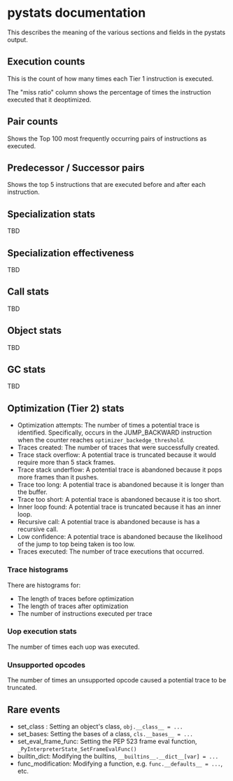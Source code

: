 # pystats documentation

This describes the meaning of the various sections and fields in the pystats output.

## Execution counts

This is the count of how many times each Tier 1 instruction is executed.

The "miss ratio" column shows the percentage of times the instruction executed that it deoptimized.

## Pair counts

Shows the Top 100 most frequently occurring pairs of instructions as executed.

## Predecessor / Successor pairs

Shows the top 5 instructions that are executed before and after each instruction.

## Specialization stats

TBD

## Specialization effectiveness

TBD

## Call stats

TBD

## Object stats

TBD

## GC stats

TBD

## Optimization (Tier 2) stats

- Optimization attempts: The number of times a potential trace is identified.
  Specifically, occurs in the JUMP_BACKWARD instruction when the counter reaches
  `optimizer_backedge_threshold`.
- Traces created: The number of traces that were successfully created.
- Trace stack overflow: A potential trace is truncated because it would require
  more than 5 stack frames.
- Trace stack underflow: A potential trace is abandoned because it pops more
  frames than it pushes.
- Trace too long: A potential trace is abandoned because it is longer than the buffer.
- Trace too short: A potential trace is abandoned because it is too short.
- Inner loop found: A potential trace is truncated because it has an inner loop.
- Recursive call: A potential trace is abandoned because is has a recursive
  call.
- Low confidence: A potential trace is abandoned because the likelihood of the
  jump to top being taken is too low.
- Traces executed: The number of trace executions that occurred.

### Trace histograms

There are histograms for:

- The length of traces before optimization
- The length of traces after optimization
- The number of instructions executed per trace

### Uop execution stats

The number of times each uop was executed.

### Unsupported opcodes

The number of times an unsupported opcode caused a potential trace to be truncated.

## Rare events

- set_class : Setting an object's class, `obj.__class__ = ...`
- set_bases: Setting the bases of a class, `cls.__bases__ = ...`
- set_eval_frame_func: Setting the PEP 523 frame eval function,
  `_PyInterpreterState_SetFrameEvalFunc()`
- builtin_dict: Modifying the builtins, `__builtins__.__dict__[var] = ...`
- func_modification: Modifying a function, e.g. `func.__defaults__ = ...`, etc.